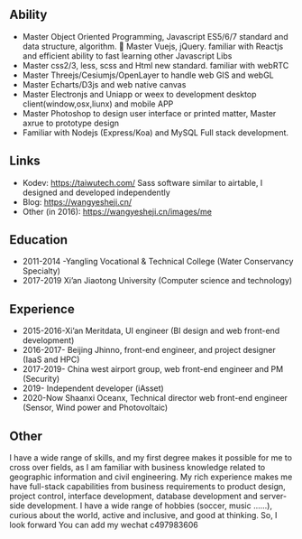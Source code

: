 <!-- 1661414726926 -->
<!-- About me -->
<!-- About me 的前言 -->
<!-- About me 的缩略图url -->
<!-- About -->

## Ability
* Master Object Oriented Programming, Javascript ES5/6/7 standard and data
structure, algorithm.  Master Vuejs, jQuery. familiar with Reactjs and efficient ability to fast learning other
Javascript Libs
* Master css2/3, less, scss and Html new standard. familiar with webRTC
* Master Threejs/Cesiumjs/OpenLayer to handle web GIS and webGL
* Master Echarts/D3js and web native canvas
* Master Electronjs and Uniapp or weex to development desktop
client(window,osx,liunx) and mobile APP
* Master Photoshop to design user interface or printed matter, Master axrue to
prototype design
* Familiar with Nodejs (Express/Koa) and MySQL Full stack development. 
## Links

* Kodev: https://taiwutech.com/ Sass software similar to airtable, I designed and
developed independently
* Blog: https://wangyesheji.cn/
* Other (in 2016): https://wangyesheji.cn/images/me
## Education

* 2011-2014 -Yangling Vocational & Technical College (Water Conservancy Specialty)
* 2017-2019 Xi’an Jiaotong University (Computer science and technology)
## Experience
* 2015-2016-Xi’an Meritdata, UI engineer (BI design and web front-end development)
* 2016-2017- Beijing Jhinno, front-end engineer, and project designer (IaaS and HPC)
* 2017-2019- China west airport group, web front-end engineer and PM (Security)
* 2019- Independent developer (iAsset)
* 2020-Now Shaanxi Oceanx, Technical director web front-end engineer (Sensor, Wind
power and Photovoltaic)
## Other
I have a wide range of skills, and my first degree makes it possible for me to cross over
fields, as I am familiar with business knowledge related to geographic information and civil
engineering. My rich experience makes me have full-stack capabilities from business
requirements to product design, project control, interface development, database
development and server-side development.
I have a wide range of hobbies (soccer, music ......), curious about the world, active and
inclusive, and good at thinking. So, I look forward
You can add my wechat c497983606
